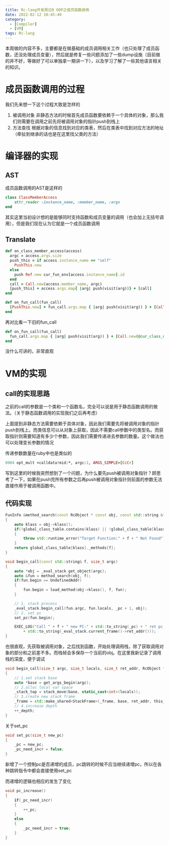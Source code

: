 ```yaml
---
title: Rc-lang开发周记8 OOP之成员函数调用
date: 2022-02-12 10:45:49
category:
  - [Compiler]
  - [VM]
tags: Rc-lang
---
```


本周做的内容不多，主要都是在做基础的成员调用相关工作（也只处理了成员函数，还没处理成员变量），然后就是修复一些问题添加了一些dump设施（目前做的并不好，等做好了可以单独拿一期讲一下），以及学习了解了一些其他语言相关的知识。

# 成员函数调用的过程

我们先来想一下这个过程大致是怎样的

1. 被调用对象
   非静态方法的时候首先成员函数要依赖于一个具体的对象，那么我们则需要在调用之前先将被调用对象的指针push到栈上
2. 方法查找
   根据对象的信息找到对应的类表，然后在类表中找到对应方法的地址（牵扯到继承的话也是在这里找父类的方法）

# 编译器的实现

## AST

成员函数调用的AST是这样的

```ruby
class ClassMemberAccess
    attr_reader :instance_name, :member_name, :args
end
```

其实这里当初设计想的是能够同时支持函数和成员变量的调用（也会加上无括号调用），但是我们现在认为它就是一个成员函数调用

## Translate

```ruby
def on_class_member_access(access)
  argc = access.args.size
  push_this = if access.instance_name == "self"
    PushThis.new
  else
    push Ref.new cur_fun_env[access.instance_name].id
  end
  call = Call.new(access.member_name, argc)
  [push_this] + access.args.map{ |arg| push(visit(arg))} + [call]
end

def on_fun_call(fun_call)
  [PushThis.new] + fun_call.args.map { |arg| push(visit(arg)) } + [Call.new(fun_call.name, fun_call.args.size)]
end
```

再对比看一下旧的fun_call

```ruby
def on_fun_call(fun_call)
  fun_call.args.map { |arg| push(visit(arg)) } + [Call.new(@cur_class_name, fun_call.name)]
end
```

没什么可讲的，非常直观

# VM的实现

## call的实现思路

之前的call的参数是一个类和一个函数名，完全可以说是用于静态函数调用的做法。（关于静态函数调用的实现我们之后再考虑）

上面提到非静态方法需要依赖于具体对象，因此我们需要先将被调用对象的指针push到栈上。而类信息可以从对象上获取，因此不需要call参数中的类型名。而获取指针则需要知道有多少个参数，因此我们需要传递进去参数的数量。这个做法也可以处理变长参数的情况

传递参数数量在ruby中也是类似的

```ruby
0004 opt_mult <calldata!mid:*, argc:1, ARGS_SIMPLE>[CcCr]
```

写到这里的时候我突然想到了一个问题，为什么要先push被调用对象指针？顾思考了一下，如果在push完所有参数之后再push被调用对象指针则前面的参数无法直接作用于被调用函数中。

## 代码实现

```cpp
FunInfo &method_search(const RcObject * const obj, const std::string &f)
{
    auto klass = obj->klass();
    if(!global_class_table.contains(klass) || !global_class_table[klass]._methods.contains(f))
    {
        throw std::runtime_error("Target Function:" + f + " Not Found");
    }
    return global_class_table[klass]._methods[f];
}

void begin_call(const std::string& f, size_t argc)
{
    auto *obj = _eval_stack.get_object(argc);
    auto &fun = method_search(obj, f);
    if(fun.begin == UndefinedAddr)
    {
        fun.begin = load_method(obj->klass(), f, fun);
    }

    // 1. stack process
    _eval_stack.begin_call(fun.argc, fun.locals, _pc + 1, obj);
    // 2. set pc
    set_pc(fun.begin);

    EXEC_LOG("Call " + f + " new PC:" + std::to_string(_pc) + " ret pc:"
        + std::to_string(_eval_stack.current_frame()->ret_addr()));
}
```

也很直观，先获取被调用对象，之后找到函数，开始处理调用栈，除了获取调用对象的部分和之前差不多。而栈帧会多保存一个当前的obj。在这里我新记录了调用栈的深度，便于调试

```cpp
void begin_call(size_t argc, size_t locals, size_t ret_addr, RcObject *this_ptr)
{
    // 1.set stack base
    auto *base = get_args_begin(argc);
    // 2.alloc local var space
    _stack_top = stack_move(base, static_cast<int>(locals));
    // 3.create new stack frame
    _frame = std::make_shared<StackFrame>(_frame, base, ret_addr, this_ptr);
    // 4.increase depth
    ++_depth;
}
```

关于set_pc

```cpp
void set_pc(size_t new_pc)
{
    _pc = new_pc;
    _pc_need_incr = false;
}
```

新增了一个控制pc是否递增的成员，pc跳转的时候不应当继续递增pc，所以在各种跳转指令中都会直接使用set_pc

而递增的逻辑也相应的发生了变化

```cpp
void pc_increase()
{
    if(_pc_need_incr)
    {
        ++_pc;
    }
    else
    {
        _pc_need_incr = true;
    }
}
```
